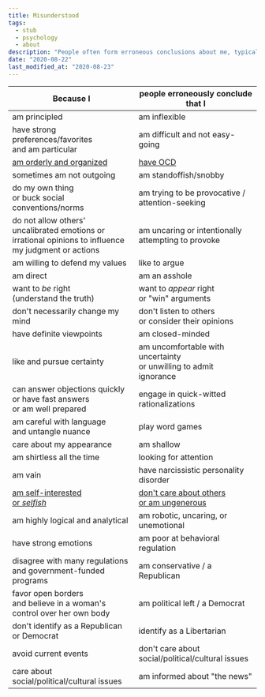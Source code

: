 ```yaml
---
title: Misunderstood
tags:
  - stub
  - psychology
  - about
description: "People often form erroneous conclusions about me, typically because some superficial manifestation of my traits correlates with some others in their experience. It's understandable, but frustrating."
date: "2020-08-22"
last_modified_at: "2020-08-23"
---
```



|Because I|people erroneously conclude that I|
|-|-|
|am principled|am inflexible|
|have strong preferences/favorites<br />and am particular|am difficult and not easy-going|
|[am orderly and organized](/obsessive-compulsive-order/)|[have OCD](/obsessive-compulsive-order/)|
|sometimes am not outgoing|am standoffish/snobby|
|do my own thing<br />or buck social conventions/norms|am trying to be provocative / attention-seeking|
|do not allow others' uncalibrated emotions or<br />irrational opinions to influence my judgment or actions|am uncaring or intentionally attempting to provoke|
|am willing to defend my values|like to argue|
|am direct|am an asshole|
|want to _be_ right<br />(understand the truth)|want to _appear_ right<br /> or "win" arguments|
|don't necessarily change my mind|don't listen to others<br />or consider their opinions|
|have definite viewpoints|am closed-minded|
|like and pursue certainty|am uncomfortable with uncertainty<br />or unwilling to admit ignorance|
|can answer objections quickly<br />or have fast answers<br />or am well prepared|engage in quick-witted rationalizations|
|am careful with language<br />and untangle nuance|play word games|
|care about my appearance|am shallow|
|am shirtless all the time|looking for attention|
|am vain|have narcissistic personality disorder|
|[am self-interested<br />or _selfish_](/harmony-of-interests/)|[don't care about others<br />or am ungenerous](/harmony-of-interests/)|
|am highly logical and analytical|am robotic, uncaring, or unemotional|
|have strong emotions|am poor at behavioral regulation|
|disagree with many regulations<br /> and government-funded programs|am conservative / a Republican|
|favor open borders<br />and believe in a woman's control over her own body|am political left / a Democrat|
|don't identify as a Republican or Democrat|identify as a Libertarian|
|avoid current events|don't care about social/political/cultural issues|
|care about social/political/cultural issues|am informed about "the news"|
